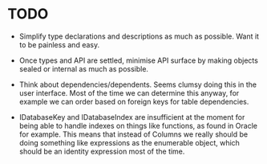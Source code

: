 # TODO

* Simplify type declarations and descriptions as much as possible. Want it to be
  painless and easy.

* Once types and API are settled, minimise API surface by making objects sealed or
  internal as much as possible.

* Think about dependencies/dependents. Seems clumsy doing this in the user interface.
  Most of the time we can determine this anyway, for example we can order based on
  foreign keys for table dependencies.

* IDatabaseKey and IDatabaseIndex are insufficient at the moment for being able to
  handle indexes on things like functions, as found in Oracle for example.
  This means that instead of Columns we really should be doing something like
  expressions as the enumerable object, which should be an identity expression
  most of the time.